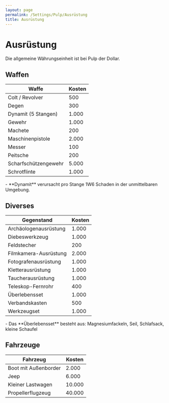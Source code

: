 ```yaml
---
layout: page
permalink: /Settings/Pulp/Ausrüstung
title: Ausrüstung
---
```


# Ausrüstung

Die allgemeine Währungseinheit ist bei Pulp der Dollar.

## Waffen

<table>
<thead>
<tr><th>Waffe</th><th>Kosten</th></tr>
</thead>
<tbody>
<tr><td>Colt / Revolver</td><td>500</td></tr>
<tr><td>Degen</td><td>300</td></tr>
<tr><td>Dynamit (5 Stangen)</td><td>1.000</td></tr>
<tr><td>Gewehr</td><td>1.000</td></tr>
<tr><td>Machete</td><td>200</td></tr>
<tr><td>Maschinenpistole</td><td>2.000</td></tr>
<tr><td>Messer</td><td>100</td></tr>
<tr><td>Peitsche</td><td>200</td></tr>
<tr><td>Scharfschützengewehr</td><td>5.000</td></tr>
<tr><td>Schrotflinte</td><td>1.000</td></tr>
</tbody>
</table>
- **Dynamit** verursacht pro Stange 1W6 Schaden in der unmittelbaren Umgebung.

## Diverses

<table>
<thead>
<tr><th>Gegenstand</th><th>Kosten</th></tr>
</thead>
<tbody>
<tr><td>Archäologenausrüstung</td><td>1.000</td></tr>
<tr><td>Diebeswerkzeug</td><td>1.000</td></tr>
<tr><td>Feldstecher</td><td>200</td></tr>
<tr><td>Filmkamera-Ausrüstung</td><td>2.000</td></tr>
<tr><td>Fotografenausrüstung</td><td>1.000</td></tr>
<tr><td>Kletterausrüstung</td><td>1.000</td></tr>
<tr><td>Taucherausrüstung</td><td>1.000</td></tr>
<tr><td>Teleskop-Fernrohr</td><td>400</td></tr>
<tr><td>Überlebensset</td><td>1.000</td></tr>
<tr><td>Verbandskasten</td><td>500</td></tr>
<tr><td>Werkzeugset</td><td>1.000</td></tr>
</tbody>
</table>
- Das **Überlebensset** besteht aus: Magnesiumfackeln, Seil, Schlafsack, kleine Schaufel

## Fahrzeuge

<table>
<thead>
<tr><th>Fahrzeug</th><th>Kosten</th></tr>
</thead>
<tbody>
<tr><td>Boot mit Außenborder</td><td>2.000</td></tr>
<tr><td>Jeep</td><td>6.000</td></tr>
<tr><td>Kleiner Lastwagen</td><td>10.000</td></tr>
<tr><td>Propellerflugzeug</td><td>40.000</td></tr>
</tbody>
</table>
